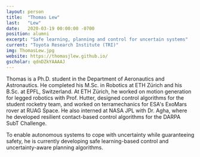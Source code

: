 ```yaml
---
layout: person
title:  "Thomas Lew"
last:   "Lew"
date:   2020-03-19 00:00:00 -0700
position: alumni
excerpt: "Safe learning, planning and control for uncertain systems"
current: "Toyota Research Institute (TRI)"
img: ThomasLew.jpg
website: https://thomasjlew.github.io/
gscholar: qdnDZkYAAAAJ
---
```


Thomas is a Ph.D. student in the Department of Aeronautics and Astronautics. He completed his M.Sc. in Robotics at ETH Zürich and his B.Sc. at EPFL, Switzerland. At ETH Zürich, he worked on motion generation for legged robotics with Prof. Hutter, designed control algorithms for the student rocketry team, and worked on terramechanics for ESA's ExoMars rover at RUAG Space. He also interned at NASA JPL with Dr. Agha, where he developed resilient contact-based control algorithms for the DARPA SubT Challenge.

To enable autonomous systems to cope with uncertainty while guaranteeing safety, he is currently developing safe learning-based control and uncertainty-aware planning algorithms.
